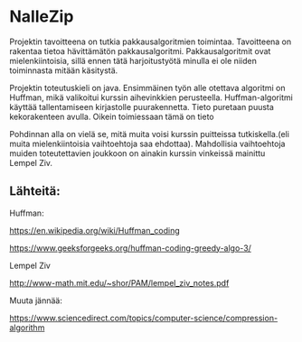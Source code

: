 # NalleZip

Projektin tavoitteena on tutkia pakkausalgoritmien toimintaa. Tavoitteena on rakentaa tietoa hävittämätön pakkausalgoritmi. Pakkausalgoritmit ovat mielenkiintoisia, sillä ennen tätä harjoitustyötä minulla ei ole niiden toiminnasta mitään käsitystä.

Projektin toteutuskieli on java. Ensimmäinen työn alle otettava algoritmi on Huffman, mikä valikoitui kurssin aihevinkkien perusteella. Huffman-algoritmi käyttää tallentamiseen kirjastolle puurakennetta. Tieto puretaan puusta kekorakenteen avulla. Oikein toimiessaan tämä on tieto

Pohdinnan alla on vielä se, mitä muita voisi kurssin puitteissa tutkiskella.(eli muita mielenkiintoisia vaihtoehtoja saa ehdottaa). Mahdollisia vaihtoehtoja muiden toteutettavien joukkoon on ainakin kurssin vinkeissä mainittu Lempel Ziv.


## Lähteitä:

Huffman:

https://en.wikipedia.org/wiki/Huffman_coding

https://www.geeksforgeeks.org/huffman-coding-greedy-algo-3/

Lempel Ziv

http://www-math.mit.edu/~shor/PAM/lempel_ziv_notes.pdf

Muuta jännää:

https://www.sciencedirect.com/topics/computer-science/compression-algorithm
